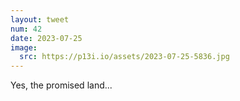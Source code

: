 ```yaml
---
layout: tweet
num: 42
date: 2023-07-25
image:
  src: https://p13i.io/assets/2023-07-25-5836.jpg
---
```


Yes, the promised land...
